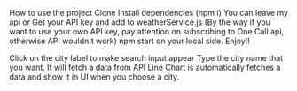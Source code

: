 How to use the project
Clone
Install dependencies (npm i)
You can leave my api or Get your API key and add to weatherService.js
(By the way if you want to use your own API key, pay attention on subscribing to One Call api, otherwise API wouldn't work)
npm start on your local side.
Enjoy!!

Click on the city label to make search input appear
Type the city name that you want.
It will fetch a data from API
Line Chart is automatically fetches a data and show it in UI when you choose a city.
